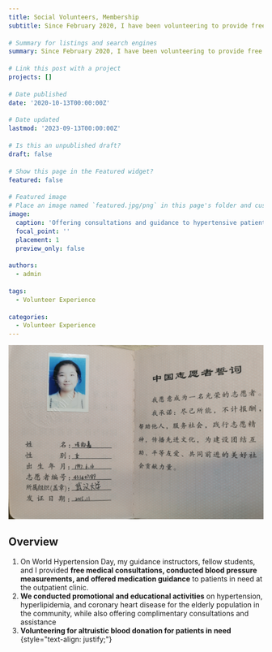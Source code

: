 ```yaml
---
title: Social Volunteers, Membership
subtitle: Since February 2020, I have been volunteering to provide free consultations to patients in need and have consistently engaged in voluntary blood donation.

# Summary for listings and search engines
summary: Since February 2020, I have been volunteering to provide free consultations to patients in need and have consistently engaged in voluntary blood donation.

# Link this post with a project
projects: []

# Date published
date: '2020-10-13T00:00:00Z'

# Date updated
lastmod: '2023-09-13T00:00:00Z'

# Is this an unpublished draft?
draft: false

# Show this page in the Featured widget?
featured: false

# Featured image
# Place an image named `featured.jpg/png` in this page's folder and customize its options here.
image:
  caption: 'Offering consultations and guidance to hypertensive patients at the outpatient clinic'
  focal_point: ''
  placement: 1
  preview_only: false

authors:
  - admin

tags:
  - Volunteer Experience

categories:
  - Volunteer Experience
---
```


![jpg](.\1.jpg)

## Overview

1. On World Hypertension Day, my guidance instructors, fellow students, and I provided **free medical consultations, conducted blood pressure measurements, and offered medication guidance** to patients in need at the outpatient clinic.  
2. **We conducted promotional and educational activities** on hypertension, hyperlipidemia, and coronary heart disease for the elderly population in the community, while also offering complimentary consultations and assistance  
3. **Volunteering for altruistic blood donation for patients in need**  
{style="text-align: justify;"}




